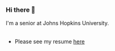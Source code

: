 ### Hi there 👋

I'm a senior at Johns Hopkins University. <br/> <br/>

- Please see my resume [here](https://bkim63.github.io/resume/)
